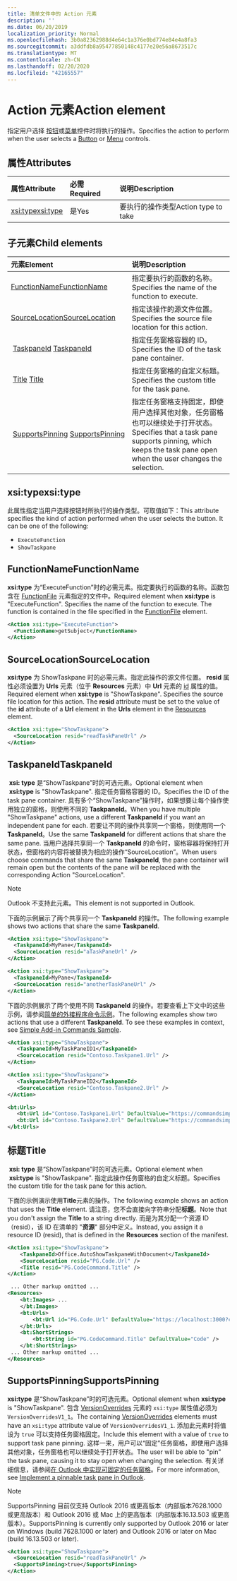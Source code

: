 ```yaml
---
title: 清单文件中的 Action 元素
description: ''
ms.date: 06/20/2019
localization_priority: Normal
ms.openlocfilehash: 3b0a82362988d4e64c1a376e0bd774e84e4a8fa3
ms.sourcegitcommit: a3ddfdb8a95477850148c4177e20e56a8673517c
ms.translationtype: MT
ms.contentlocale: zh-CN
ms.lasthandoff: 02/20/2020
ms.locfileid: "42165557"
---
```

# <a name="action-element"></a><span data-ttu-id="1a179-102">Action 元素</span><span class="sxs-lookup"><span data-stu-id="1a179-102">Action element</span></span>

<span data-ttu-id="1a179-103">指定用户选择 [按钮](control.md#button-control)或[菜单](control.md#menu-dropdown-button-controls)控件时将执行的操作。</span><span class="sxs-lookup"><span data-stu-id="1a179-103">Specifies the action to perform when the user selects a  [Button](control.md#button-control) or [Menu](control.md#menu-dropdown-button-controls) controls.</span></span>

## <a name="attributes"></a><span data-ttu-id="1a179-104">属性</span><span class="sxs-lookup"><span data-stu-id="1a179-104">Attributes</span></span>

|  <span data-ttu-id="1a179-105">属性</span><span class="sxs-lookup"><span data-stu-id="1a179-105">Attribute</span></span>  |  <span data-ttu-id="1a179-106">必需</span><span class="sxs-lookup"><span data-stu-id="1a179-106">Required</span></span>  |  <span data-ttu-id="1a179-107">说明</span><span class="sxs-lookup"><span data-stu-id="1a179-107">Description</span></span>  |
|:-----|:-----|:-----|
|  [<span data-ttu-id="1a179-108">xsi:type</span><span class="sxs-lookup"><span data-stu-id="1a179-108">xsi:type</span></span>](#xsitype)  |  <span data-ttu-id="1a179-109">是</span><span class="sxs-lookup"><span data-stu-id="1a179-109">Yes</span></span>  | <span data-ttu-id="1a179-110">要执行的操作类型</span><span class="sxs-lookup"><span data-stu-id="1a179-110">Action type to take</span></span>|

## <a name="child-elements"></a><span data-ttu-id="1a179-111">子元素</span><span class="sxs-lookup"><span data-stu-id="1a179-111">Child elements</span></span>

|  <span data-ttu-id="1a179-112">元素</span><span class="sxs-lookup"><span data-stu-id="1a179-112">Element</span></span> |  <span data-ttu-id="1a179-113">说明</span><span class="sxs-lookup"><span data-stu-id="1a179-113">Description</span></span>  |
|:-----|:-----|
|  [<span data-ttu-id="1a179-114">FunctionName</span><span class="sxs-lookup"><span data-stu-id="1a179-114">FunctionName</span></span>](#functionname) |    <span data-ttu-id="1a179-115">指定要执行的函数的名称。</span><span class="sxs-lookup"><span data-stu-id="1a179-115">Specifies the name of the function to execute.</span></span> |
|  [<span data-ttu-id="1a179-116">SourceLocation</span><span class="sxs-lookup"><span data-stu-id="1a179-116">SourceLocation</span></span>](#sourcelocation) |    <span data-ttu-id="1a179-117">指定该操作的源文件位置。</span><span class="sxs-lookup"><span data-stu-id="1a179-117">Specifies the source file location for this action.</span></span> |
| <span data-ttu-id="1a179-118"> [TaskpaneId](#taskpaneid)</span><span class="sxs-lookup"><span data-stu-id="1a179-118"> [TaskpaneId](#taskpaneid)</span></span> | <span data-ttu-id="1a179-119">指定任务窗格容器的 ID。</span><span class="sxs-lookup"><span data-stu-id="1a179-119">Specifies the ID of the task pane container.</span></span>|
| <span data-ttu-id="1a179-120"> [Title](#title)</span><span class="sxs-lookup"><span data-stu-id="1a179-120"> [Title](#title)</span></span> | <span data-ttu-id="1a179-121">指定任务窗格的自定义标题。</span><span class="sxs-lookup"><span data-stu-id="1a179-121">Specifies the custom title for the task pane.</span></span>|
| <span data-ttu-id="1a179-122"> [SupportsPinning](#supportspinning)</span><span class="sxs-lookup"><span data-stu-id="1a179-122"> [SupportsPinning](#supportspinning)</span></span> | <span data-ttu-id="1a179-123">指定任务窗格支持固定，即使用户选择其他对象，任务窗格也可以继续处于打开状态。</span><span class="sxs-lookup"><span data-stu-id="1a179-123">Specifies that a task pane supports pinning, which keeps the task pane open when the user changes the selection.</span></span>|
  

## <a name="xsitype"></a><span data-ttu-id="1a179-124">xsi:type</span><span class="sxs-lookup"><span data-stu-id="1a179-124">xsi:type</span></span>

<span data-ttu-id="1a179-p101">此属性指定当用户选择按钮时所执行的操作类型。可取值如下：</span><span class="sxs-lookup"><span data-stu-id="1a179-p101">This attribute specifies the kind of action performed when the user selects the button. It can be one of the following:</span></span>

- `ExecuteFunction`
- `ShowTaskpane`

## <a name="functionname"></a><span data-ttu-id="1a179-127">FunctionName</span><span class="sxs-lookup"><span data-stu-id="1a179-127">FunctionName</span></span>

<span data-ttu-id="1a179-p102">**xsi:type** 为“ExecuteFunction”时的必需元素。指定要执行的函数的名称。函数包含在 [FunctionFile](functionfile.md) 元素指定的文件中。</span><span class="sxs-lookup"><span data-stu-id="1a179-p102">Required element when **xsi:type** is "ExecuteFunction". Specifies the name of the function to execute. The function is contained in the file specified in the [FunctionFile](functionfile.md) element.</span></span>

```xml
<Action xsi:type="ExecuteFunction">
  <FunctionName>getSubject</FunctionName>
</Action>
```

## <a name="sourcelocation"></a><span data-ttu-id="1a179-131">SourceLocation</span><span class="sxs-lookup"><span data-stu-id="1a179-131">SourceLocation</span></span>

<span data-ttu-id="1a179-p103">**xsi:type** 为 ShowTaskpane 时的必需元素。指定此操作的源文件位置。 **resid** 属性必须设置为 **Urls** 元素（位于 **Resources** 元素）中 **Url** 元素的 [id](resources.md) 属性的值。</span><span class="sxs-lookup"><span data-stu-id="1a179-p103">Required element when  **xsi:type** is "ShowTaskpane". Specifies the source file location for this action. The **resid** attribute must be set to the value of the **id** attribute of a **Url** element in the **Urls** element in the [Resources](resources.md) element.</span></span>

```xml
<Action xsi:type="ShowTaskpane">
  <SourceLocation resid="readTaskPaneUrl" />
</Action>
```  

## <a name="taskpaneid"></a><span data-ttu-id="1a179-135">TaskpaneId</span><span class="sxs-lookup"><span data-stu-id="1a179-135">TaskpaneId</span></span>

<span data-ttu-id="1a179-136"> **xsi: type** 是“ShowTaskpane”时的可选元素。</span><span class="sxs-lookup"><span data-stu-id="1a179-136">Optional element when  **xsi:type** is "ShowTaskpane".</span></span> <span data-ttu-id="1a179-137">指定任务窗格容器的 ID。</span><span class="sxs-lookup"><span data-stu-id="1a179-137">Specifies the ID of the task pane container.</span></span> <span data-ttu-id="1a179-138">具有多个“ShowTaskpane”操作时，如果想要让每个操作使用独立的窗格，则使用不同的 **TaskpaneId**。</span><span class="sxs-lookup"><span data-stu-id="1a179-138">When you have multiple "ShowTaskpane" actions, use a different **TaskpaneId** if you want an independent pane for each.</span></span> <span data-ttu-id="1a179-139">若要让不同的操作共享同一个窗格，则使用同一个 **TaskpaneId**。</span><span class="sxs-lookup"><span data-stu-id="1a179-139">Use the same **TaskpaneId** for  different actions that share the same pane.</span></span> <span data-ttu-id="1a179-140">当用户选择共享同一个 **TaskpaneId** 的命令时，窗格容器将保持打开状态，但窗格的内容将被替换为相应的操作“SourceLocation”。</span><span class="sxs-lookup"><span data-stu-id="1a179-140">When users choose commands that share the same **TaskpaneId**, the pane container will remain open but the contents of the pane will be replaced with the corresponding Action "SourceLocation".</span></span>

> [!NOTE]
> <span data-ttu-id="1a179-141">Outlook 不支持此元素。</span><span class="sxs-lookup"><span data-stu-id="1a179-141">This element is not supported in Outlook.</span></span>

<span data-ttu-id="1a179-142">下面的示例展示了两个共享同一个 **TaskpaneId** 的操作。</span><span class="sxs-lookup"><span data-stu-id="1a179-142">The following example shows two actions that share the same **TaskpaneId**.</span></span>

```xml
<Action xsi:type="ShowTaskpane">
  <TaskpaneId>MyPane</TaskpaneId>
  <SourceLocation resid="aTaskPaneUrl" />
</Action>

<Action xsi:type="ShowTaskpane">
  <TaskpaneId>MyPane</TaskpaneId>
  <SourceLocation resid="anotherTaskPaneUrl" />
</Action>
```  

<span data-ttu-id="1a179-p105">下面的示例展示了两个使用不同 **TaskpaneId** 的操作。若要查看上下文中的这些示例，请参阅[简单的外接程序命令示例](https://github.com/OfficeDev/Office-Add-in-Commands-Samples/blob/master/Simple/Manifest/SimpleAddin.xml)。</span><span class="sxs-lookup"><span data-stu-id="1a179-p105">The following examples show two actions that use a different **TaskpaneId**. To see these examples in context, see [Simple Add-in Commands Sample](https://github.com/OfficeDev/Office-Add-in-Commands-Samples/blob/master/Simple/Manifest/SimpleAddin.xml).</span></span>

```xml
<Action xsi:type="ShowTaskpane">
   <TaskpaneId>MyTaskPaneID1</TaskpaneId>
   <SourceLocation resid="Contoso.Taskpane1.Url" />
</Action>

<Action xsi:type="ShowTaskpane">
   <TaskpaneId>MyTaskPaneID2</TaskpaneId>
   <SourceLocation resid="Contoso.Taskpane2.Url" />
</Action>
```  

```xml
<bt:Urls>
   <bt:Url id="Contoso.Taskpane1.Url" DefaultValue="https://commandsimple.azurewebsites.net/Taskpane.html" />
   <bt:Url id="Contoso.Taskpane2.Url" DefaultValue="https://commandsimple.azurewebsites.net/Taskpane2.html" />
</bt:Urls>
```  

## <a name="title"></a><span data-ttu-id="1a179-145">标题</span><span class="sxs-lookup"><span data-stu-id="1a179-145">Title</span></span>

<span data-ttu-id="1a179-146"> **xsi: type** 是“ShowTaskpane”时的可选元素。</span><span class="sxs-lookup"><span data-stu-id="1a179-146">Optional element when  **xsi:type** is "ShowTaskpane".</span></span> <span data-ttu-id="1a179-147">指定此操作任务窗格的自定义标题。</span><span class="sxs-lookup"><span data-stu-id="1a179-147">Specifies the custom title for the task pane for this action.</span></span>

<span data-ttu-id="1a179-148">下面的示例演示使用**Title**元素的操作。</span><span class="sxs-lookup"><span data-stu-id="1a179-148">The following example shows an action that uses the **Title** element.</span></span> <span data-ttu-id="1a179-149">请注意，您不会直接向字符串分配**标题**。</span><span class="sxs-lookup"><span data-stu-id="1a179-149">Note that you don't assign the **Title** to a string directly.</span></span> <span data-ttu-id="1a179-150">而是为其分配一个资源 ID （resid），该 ID 在清单的 "**资源**" 部分中定义。</span><span class="sxs-lookup"><span data-stu-id="1a179-150">Instead, you assign it a resource ID (resid), that is defined in the **Resources** section of the manifest.</span></span>

```xml
<Action xsi:type="ShowTaskpane">
    <TaskpaneId>Office.AutoShowTaskpaneWithDocument</TaskpaneId>
    <SourceLocation resid="PG.Code.Url" />
    <Title resid="PG.CodeCommand.Title" />
</Action>

 ... Other markup omitted ...
<Resources>
    <bt:Images> ...
    </bt:Images>
    <bt:Urls>
        <bt:Url id="PG.Code.Url" DefaultValue="https://localhost:3000?commands=1" />
    </bt:Urls>
    <bt:ShortStrings>
        <bt:String id="PG.CodeCommand.Title" DefaultValue="Code" />
    </bt:ShortStrings>
 ... Other markup omitted ...
</Resources>
```

## <a name="supportspinning"></a><span data-ttu-id="1a179-151">SupportsPinning</span><span class="sxs-lookup"><span data-stu-id="1a179-151">SupportsPinning</span></span>

<span data-ttu-id="1a179-152">**xsi:type** 是“ShowTaskpane”时的可选元素。</span><span class="sxs-lookup"><span data-stu-id="1a179-152">Optional element when **xsi:type** is "ShowTaskpane".</span></span> <span data-ttu-id="1a179-153">包含 [VersionOverrides](versionoverrides.md) 元素的 `xsi:type` 属性值必须为 `VersionOverridesV1_1`。</span><span class="sxs-lookup"><span data-stu-id="1a179-153">The containing [VersionOverrides](versionoverrides.md) elements must have an `xsi:type` attribute value of `VersionOverridesV1_1`.</span></span> <span data-ttu-id="1a179-154">添加此元素时将值设为 `true` 可以支持任务窗格固定。</span><span class="sxs-lookup"><span data-stu-id="1a179-154">Include this element with a value of `true` to support task pane pinning.</span></span> <span data-ttu-id="1a179-155">这样一来，用户可以“固定”任务窗格，即使用户选择其他对象，任务窗格也可以继续处于打开状态。</span><span class="sxs-lookup"><span data-stu-id="1a179-155">The user will be able to "pin" the task pane, causing it to stay open when changing the selection.</span></span> <span data-ttu-id="1a179-156">有关详细信息，请参阅[在 Outlook 中实现可固定的任务窗格](../../outlook/pinnable-taskpane.md)。</span><span class="sxs-lookup"><span data-stu-id="1a179-156">For more information, see [Implement a pinnable task pane in Outlook](../../outlook/pinnable-taskpane.md).</span></span>

> [!NOTE]
> <span data-ttu-id="1a179-157">SupportsPinning 目前仅支持 Outlook 2016 或更高版本（内部版本7628.1000 或更高版本）和 Outlook 2016 或 Mac 上的更高版本（内部版本16.13.503 或更高版本）。</span><span class="sxs-lookup"><span data-stu-id="1a179-157">SupportsPinning is currently only supported by Outlook 2016 or later on Windows (build 7628.1000 or later) and Outlook 2016 or later on Mac (build 16.13.503 or later).</span></span>

```xml
<Action xsi:type="ShowTaskpane">
  <SourceLocation resid="readTaskPaneUrl" />
  <SupportsPinning>true</SupportsPinning>
</Action>
```

